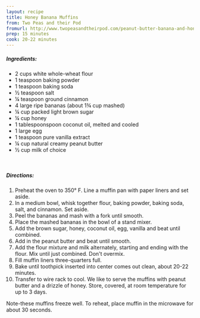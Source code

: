 ```yaml
---
layout: recipe
title: Honey Banana Muffins
from: Two Peas and their Pod
fromurl: http://www.twopeasandtheirpod.com/peanut-butter-banana-and-honey-muffins/
prep: 15 minutes
cook: 20-22 minutes
---
```


##### Ingredients:

* 2 cups white whole-wheat flour
* 1 teaspoon baking powder
* 1 teaspoon baking soda
* ½ teaspoon salt
* ¼ teaspoon ground cinnamon
* 4 large ripe bananas (about 1¾ cup mashed)
* ¼ cup packed light brown sugar
* ¼ cup honey
* 1 tablespoonspoon coconut oil, melted and cooled
* 1 large egg
* 1 teaspoon pure vanilla extract
* ¼ cup natural creamy peanut butter
* ½ cup milk of choice

<br>

##### Directions:

1. Preheat the oven to 350° F. Line a muffin pan with paper liners and set aside.
2. In a medium bowl, whisk together flour, baking powder, baking soda, salt, and cinnamon. Set aside.
3. Peel the bananas and mash with a fork until smooth. 
4. Place the mashed bananas in the bowl of a stand mixer. 
5. Add the brown sugar, honey, coconut oil, egg, vanilla and beat until combined. 
6. Add in the peanut butter and beat until smooth. 
7. Add the flour mixture and milk alternately, starting and ending with the flour. Mix until just combined. Don't overmix.
8. Fill muffin liners three-quarters full. 
9. Bake until toothpick inserted into center comes out clean, about 20-22 minutes. 
10. Transfer to wire rack to cool. We like to serve the muffins with peanut butter and a drizzle of honey. Store, covered, at room temperature for up to 3 days.

Note-these muffins freeze well. To reheat, place muffin in the microwave for about 30 seconds.
